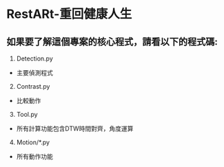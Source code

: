 # RestARt-重回健康人生
## 如果要了解這個專案的核心程式，請看以下的程式碼:

1. Detection.py
- 主要偵測程式
2. Contrast.py
- 比較動作
3. Tool.py
- 所有計算功能包含DTW時間對齊，角度運算
4. Motion/*.py
- 所有動作功能

